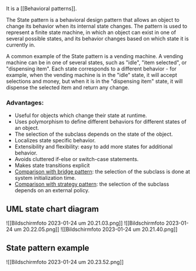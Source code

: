It is a [[Behavioral patterns]].

The State pattern is a behavioral design pattern that allows an object to change its behavior when its internal state changes. The pattern is used to represent a finite state machine, in which an object can exist in one of several possible states, and its behavior changes based on which state it is currently in.

A common example of the State pattern is a vending machine. A vending machine can be in one of several states, such as "idle", "item selected", or "dispensing item". Each state corresponds to a different behavior - for example, when the vending machine is in the "idle" state, it will accept selections and money, but when it is in the "dispensing item" state, it will dispense the selected item and return any change.

### Advantages:
- Useful for objects which change their state at runtime.
- Uses polymorphism to define different behaviors for different states of an object.
- The selection of the subclass depends on the state of the object.
- Localizes state specific behavior.
- Extensibility and flexibility: easy to add more states for additional behavior.
- Avoids cluttered if-else or switch-case statements.
- Makes state transitions explicit
- <u>Comparison with bridge pattern</u>: the selection of the subclass is done at system initialization time.
- <u>Comparison with strategy pattern</u>: the selection of the subclass depends on an external policy.

## UML state chart diagram
![[Bildschirm­foto 2023-01-24 um 20.21.03.png]]
![[Bildschirm­foto 2023-01-24 um 20.22.05.png]]
![[Bildschirm­foto 2023-01-24 um 20.21.40.png]]

## State pattern example

![[Bildschirm­foto 2023-01-24 um 20.23.52.png]]